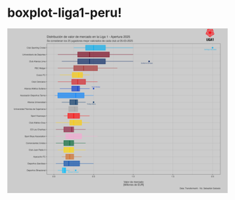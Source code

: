 # boxplot-liga1-peru!

![image alt](https://github.com/SalcedoRamsay/boxplot-liga1-peru/blob/3086af892d33b4f3b6b28f2b0bcf398840d86cd8/valores_ligape_2025.png)

